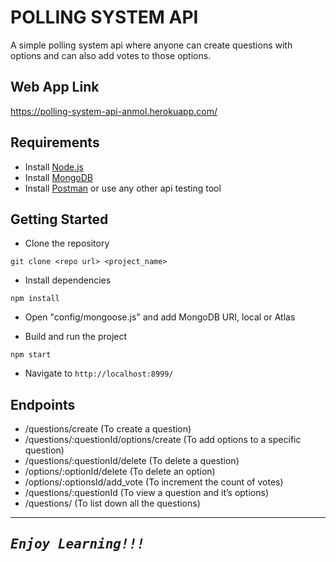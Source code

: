 # POLLING SYSTEM API

A simple polling system api where anyone can create questions with options and can also add votes to those options.

## Web App Link

https://polling-system-api-anmol.herokuapp.com/

## Requirements

- Install [Node.js](https://nodejs.org/en/)
- Install [MongoDB](https://docs.mongodb.com/manual/installation/)
- Install [Postman](https://www.postman.com/downloads/) or use any other api testing tool

## Getting Started

- Clone the repository
```
git clone <repo url> <project_name>
```

- Install dependencies
```
npm install
```

- Open "config/mongoose.js" and add MongoDB URI, local or Atlas

- Build and run the project
```
npm start
```

- Navigate to `http://localhost:8999/`

## Endpoints

-	/questions/create  (To create a question)
-	/questions/:questionId/options/create  (To add options to a specific question)
-	/questions/:questionId/delete (To delete a question)
-	/options/:optionId/delete (To delete an option)
-	/options/:optionsId/add_vote (To increment the count of votes)
-	/questions/:questionId (To view a question and it’s options)
- /questions/ (To list down all the questions)

---
<samp>***Enjoy Learning!!!***</samp>
---

